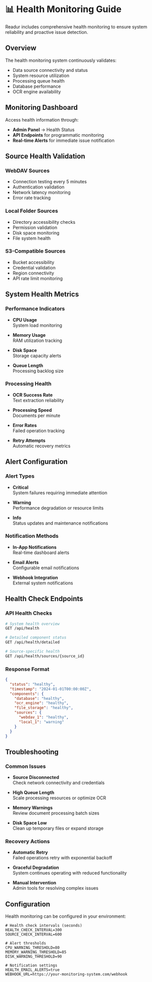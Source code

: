 # 📊 Health Monitoring Guide

Readur includes comprehensive health monitoring to ensure system reliability and proactive issue detection.

## Overview

The health monitoring system continuously validates:
- Data source connectivity and status
- System resource utilization
- Processing queue health
- Database performance
- OCR engine availability

## Monitoring Dashboard

Access health information through:
- **Admin Panel** → Health Status
- **API Endpoints** for programmatic monitoring
- **Real-time Alerts** for immediate issue notification

## Source Health Validation

### WebDAV Sources
- Connection testing every 5 minutes
- Authentication validation
- Network latency monitoring
- Error rate tracking

### Local Folder Sources
- Directory accessibility checks
- Permission validation
- Disk space monitoring
- File system health

### S3-Compatible Sources
- Bucket accessibility
- Credential validation
- Region connectivity
- API rate limit monitoring

## System Health Metrics

### Performance Indicators

- **CPU Usage**  
  System load monitoring
  
- **Memory Usage**  
  RAM utilization tracking
  
- **Disk Space**  
  Storage capacity alerts
  
- **Queue Length**  
  Processing backlog size

### Processing Health

- **OCR Success Rate**  
  Text extraction reliability
  
- **Processing Speed**  
  Documents per minute
  
- **Error Rates**  
  Failed operation tracking
  
- **Retry Attempts**  
  Automatic recovery metrics

## Alert Configuration

### Alert Types

- **Critical**  
  System failures requiring immediate attention
  
- **Warning**  
  Performance degradation or resource limits
  
- **Info**  
  Status updates and maintenance notifications

### Notification Methods

- **In-App Notifications**  
  Real-time dashboard alerts
  
- **Email Alerts**  
  Configurable email notifications
  
- **Webhook Integration**  
  External system notifications

## Health Check Endpoints

### API Health Checks
```bash
# System health overview
GET /api/health

# Detailed component status
GET /api/health/detailed

# Source-specific health
GET /api/health/sources/{source_id}
```

### Response Format
```json
{
  "status": "healthy",
  "timestamp": "2024-01-01T00:00:00Z",
  "components": {
    "database": "healthy",
    "ocr_engine": "healthy",
    "file_storage": "healthy",
    "sources": {
      "webdav_1": "healthy",
      "local_1": "warning"
    }
  }
}
```

## Troubleshooting

### Common Issues

- **Source Disconnected**  
  Check network connectivity and credentials
  
- **High Queue Length**  
  Scale processing resources or optimize OCR
  
- **Memory Warnings**  
  Review document processing batch sizes
  
- **Disk Space Low**  
  Clean up temporary files or expand storage

### Recovery Actions

- **Automatic Retry**  
  Failed operations retry with exponential backoff
  
- **Graceful Degradation**  
  System continues operating with reduced functionality
  
- **Manual Intervention**  
  Admin tools for resolving complex issues

## Configuration

Health monitoring can be configured in your environment:

```env
# Health check intervals (seconds)
HEALTH_CHECK_INTERVAL=300
SOURCE_CHECK_INTERVAL=600

# Alert thresholds
CPU_WARNING_THRESHOLD=80
MEMORY_WARNING_THRESHOLD=85
DISK_WARNING_THRESHOLD=90

# Notification settings
HEALTH_EMAIL_ALERTS=true
WEBHOOK_URL=https://your-monitoring-system.com/webhook
```
